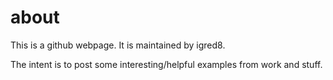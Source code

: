 # about
This is a github webpage. It is maintained by igred8. 

The intent is to post some interesting/helpful examples from work and stuff.
